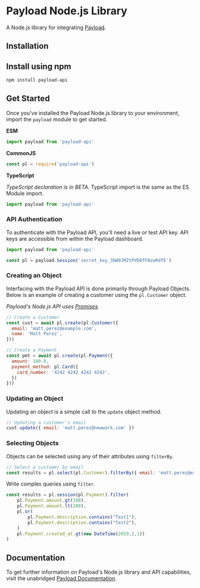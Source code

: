 # Payload Node.js Library

A Node.js library for integrating [Payload](https://payload.co).

## Installation

## Install using npm

```bash
npm install payload-api
```

## Get Started

Once you've installed the Payload Node.js library to your environment,
import the `payload` module to get started.

**ESM**

```javascript
import payload from 'payload-api'
```
**CommonJS**

```javascript
const pl = require('payload-api')
```

**TypeScript**

_TypeScript declaration is in BETA._ TypeScript import is the same as the ES Module import.

```javascript
import payload from 'payload-api'
```

### API Authentication

To authenticate with the Payload API, you'll need a live or test API key. API
keys are accessible from within the Payload dashboard.

```javascript
import payload from 'payload-api'

const pl = payload.Session('secret_key_3bW9JMZtPVDOfFNzwRdfE')
```

### Creating an Object

Interfacing with the Payload API is done primarily through Payload Objects. Below is an example of
creating a customer using the `pl.Customer` object.

_Payload's Node.js API uses [Promises](https://developer.mozilla.org/en-US/docs/Web/JavaScript/Reference/Global_Objects/Promise)._

```javascript
// Create a Customer
const cust = await pl.create(pl.Customer({
  email: 'matt.perez@example.com',
  name: 'Matt Perez',
}))
```

```javascript
// Create a Payment
const pmt = await pl.create(pl.Payment({
  amount: 100.0,
  payment_method: pl.Card({
    card_number: '4242 4242 4242 4242',
  })
}))
```

### Updating an Object

Updating an object is a simple call to the `update` object method.

```javascript
// Updating a customer's email
cust.update({ email: 'matt.perez@newwork.com' })
```

### Selecting Objects

Objects can be selected using any of their attributes using `filterBy`.

```javascript
// Select a customer by email
const results = pl.select(pl.Customer).filterBy({ email: 'matt.perez@example.com' })
```

Write complex queries using `filter`.

```javascript
const results = pl.session(pl.Payment).filter(
    pl.Payment.amount.gt(100),
    pl.Payment.amount.lt(200),
    pl.or(
        pl.Payment.description.contains("Test1"),
        pl.Payment.description.contains("Test2"),
    )
    pl.Payment.created_at.gt(new DateTime(2019,2,1))
)
```

## Documentation

To get further information on Payload's Node.js library and API capabilities,
visit the unabridged [Payload Documentation](https://docs.payload.co/?javascript).
